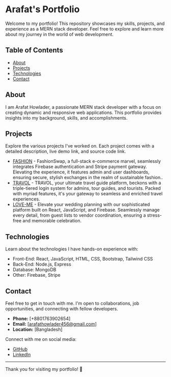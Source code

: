 # Arafat's Portfolio

Welcome to my portfolio! This repository showcases my skills, projects, and experience as a MERN stack developer. Feel free to explore and learn more about my journey in the world of web development.

## Table of Contents

- [About](#about)
- [Projects](#projects)
- [Technologies](#technologies)
- [Contact](#contact)

## About

I am Arafat Howlader, a passionate MERN stack developer with a focus on creating dynamic and responsive web applications. This portfolio provides insights into my background, skills, and accomplishments.

## Projects

Explore the various projects I've worked on. Each project comes with a detailed description, live demo link, and source code link.

- [FASHION](https://shop-auth-5d9ec.web.app/) - FashionSwap, a full-stack e-commerce marvel, seamlessly integrates Firebase authentication and Stripe payment gateway. Elevating the experience, it features admin and user dashboards, ensuring secure, stylish exchanges in the realm of sustainable fashion..
- [TRAVOL](https://travel-with-arafat.netlify.app/) - TRAVOL, your ultimate travel guide platform, beckons with a triple-tiered login system for admins, tour guides, and tourists. Packed with myriad features, it's your gateway to seamless and enriched travel experiences.
- [LOVE-ME](https://wedding-event-management-70063.web.app) - Elevate your wedding planning with our sophisticated platform built on React, JavaScript, and Firebase. Seamlessly manage every detail, from guest lists to vendor coordination, ensuring a stress-free and memorable celebration.

## Technologies

Learn about the technologies I have hands-on experience with:

- Front-End: React, JavaScript, HTML, CSS, Bootstrap, Tailwind CSS
- Back-End: Node.js, Express
- Database: MongoDB
- Other: Firebase, Stripe

## Contact

Feel free to get in touch with me. I'm open to collaborations, job opportunities, and connecting with fellow developers.

- **Phone:** [+8801763902654]
- **Email:** [arafathowlader456@gmail.com]
- **Location:** [Bangladesh]

Connect with me on social media:

- [GitHub](https://github.com/arafatah)
- [LinkedIn](https://www.linkedin.com/in/md-arafat-howlader-688a39183/)

---

Thank you for visiting my portfolio! 🚀